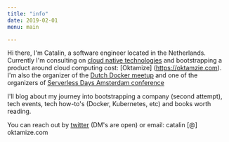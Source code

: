```yaml
---
title: "info"
date: 2019-02-01
menu: main

---
```


Hi there, I'm Catalin, a software engineer located in the Netherlands. Currently I'm consulting on [cloud native technologies](https://cncf.io) and bootstrapping a product around cloud computing cost: [Oktamize] (https://oktamzie.com). 
I'm also the organizer of the [Dutch Docker meetup](https://www.meetup.com/Docker-Randstad/) and one of the organizers of [Serverless Days Amsterdam conference](https://serverlessdays.amsterdam)

I'll blog about my journey into bootstrapping a company (second attempt), tech events, tech how-to's (Docker, Kubernetes, etc) and books worth reading.

You can reach out by [twitter](https://twitter.com/jocatalin) (DM's are open) or email: catalin [@] oktamize.com